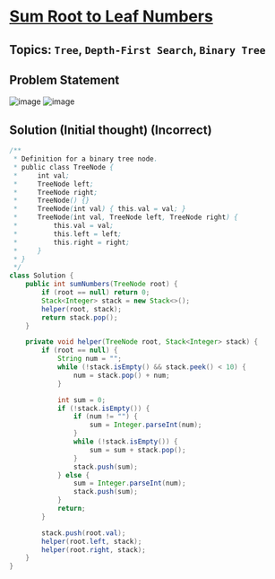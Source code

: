# [Sum Root to Leaf Numbers](https://leetcode.com/problems/sum-root-to-leaf-numbers/?envType=daily-question&envId=2024-04-15)
## Topics: `Tree`, `Depth-First Search`, `Binary Tree`
## Problem Statement
![image](https://github.com/SiddhantKumarMaurya/LeetCode_Questions/assets/107787014/da27d931-e482-4c05-b615-bd2a3fa65fa7)
![image](https://github.com/SiddhantKumarMaurya/LeetCode_Questions/assets/107787014/b3e825fc-f46a-42bf-ad93-079cb1a8de88)
## Solution (Initial thought) (Incorrect)
```java
/**
 * Definition for a binary tree node.
 * public class TreeNode {
 *     int val;
 *     TreeNode left;
 *     TreeNode right;
 *     TreeNode() {}
 *     TreeNode(int val) { this.val = val; }
 *     TreeNode(int val, TreeNode left, TreeNode right) {
 *         this.val = val;
 *         this.left = left;
 *         this.right = right;
 *     }
 * }
 */
class Solution {
    public int sumNumbers(TreeNode root) {
        if (root == null) return 0;
        Stack<Integer> stack = new Stack<>();
        helper(root, stack);
        return stack.pop();
    }

    private void helper(TreeNode root, Stack<Integer> stack) {
        if (root == null) {
            String num = "";
            while (!stack.isEmpty() && stack.peek() < 10) {
                num = stack.pop() + num;
            }

            int sum = 0;
            if (!stack.isEmpty()) {
                if (num != "") {
                    sum = Integer.parseInt(num);
                }
                while (!stack.isEmpty()) {
                    sum = sum + stack.pop();
                }
                stack.push(sum);
            } else {
                sum = Integer.parseInt(num);
                stack.push(sum);
            }
            return;
        }

        stack.push(root.val);
        helper(root.left, stack);
        helper(root.right, stack);
    }
}
```
